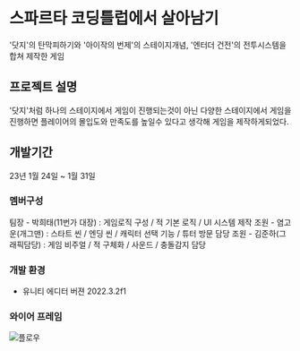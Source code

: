 # 스파르타 코딩틀럽에서 살아남기
'닷지'의 탄막피하기와 '아이작의 번제'의 스테이지개념, '엔터더 건전'의 전투시스템을 합쳐 제작한 게임

## 프로젝트 설명
'닷지'처럼 하나의 스테이지에서 게임이 진행되는것이 아닌 다양한 스테이지에서 게임을 진행하면 플레이어의 몰입도와 만족도를 높일수 있다고 생각해 게임을 제작하게되었다.

## 개발기간
23년 1월 24일 ~ 1월 31일

### 멤버구성
팀장 - 박희태(11번가 대장) : 게임로직 구성 / 적 기본 로직 / UI 시스템 제작
조원 - 염고운(개그맨)      : 스타트 씬 / 엔딩 씬 / 캐릭터 선택 기능 / 튜터 방문 담당
조원 - 김준하(그래픽담당)   : 게임 비주얼 / 적 구체화 / 사운드 / 충돌감지 담당

### 개발 환경
* 유니티 에디터 버젼 2022.3.2f1

### 와이어 프레임
![플로우](https://github.com/PHT97/SurviveSpartaClub/assets/101238896/8f2600c1-b695-4bcb-a502-9e8aeead9d55)
